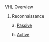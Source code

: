 VHL Overview



1. Reconnaissance

   a. [Passive](/VHL/passive_recon.md)

   b. [Active](/VHL/active_recon.md)

    
